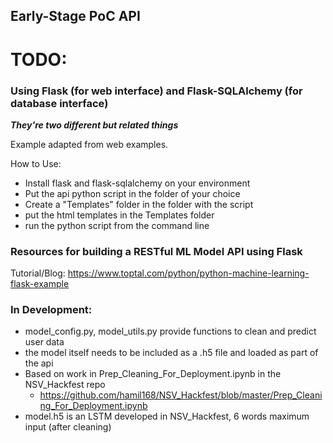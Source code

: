 ## Early-Stage PoC API ##
# TODO:


### Using Flask (for web interface) and Flask-SQLAlchemy (for database interface)
***They're two different but related things***

Example adapted from web examples.

How to Use:
- Install flask and flask-sqlalchemy on your environment
- Put the api python script in the folder of your choice
- Create a "Templates" folder in the folder with the script
- put the html templates in the Templates folder
- run the python script from the command line

### Resources for building a RESTful ML Model API using Flask

Tutorial/Blog:
https://www.toptal.com/python/python-machine-learning-flask-example

### In Development:
- model_config.py, model_utils.py provide functions to clean and predict user data
- the model itself needs to be included as a .h5 file and loaded as part of the api
- Based on work in Prep_Cleaning_For_Deployment.ipynb in the NSV_Hackfest repo
  - https://github.com/hamil168/NSV_Hackfest/blob/master/Prep_Cleaning_For_Deployment.ipynb
- model.h5 is an LSTM developed in NSV_Hackfest, 6 words maximum input (after cleaning)
